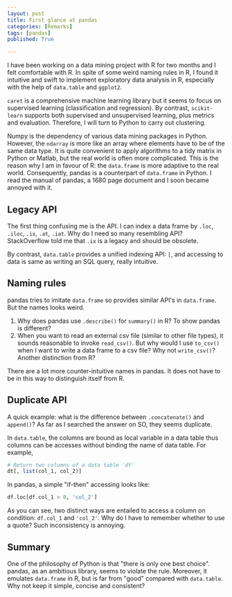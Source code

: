 ```yaml
---
layout: post
title: First glance at pandas
categories: [Remarks]
tags: [pandas]
published: True

---
```

I have been working on a data mining project with R for two months and I felt comfortable with R. In spite of some weird naming rules in R, I found it intuitive and swift to implement exploratory data analysis in R, especially with the help of `data.table` and `ggplot2`.

`caret` is a comprehensive machine learning library but it seems to focus on supervised learning (classification and regression). By contrast, `scikit-learn` supports both supervised and unsupervised learning, plus metrics and evaluation. Therefore, I will turn to Python to carry out clustering.

Numpy is the dependency of various data mining packages in Python. However, the `ndarray` is more like an array where elements have to be of the same data type. It is quite convenient to apply algorithms to a tidy matrix in Python or Matlab, but the real world is often more complicated. This is the reason why I am in favour of R: the `data.frame` is more adaptive to the real world. Consequently, pandas is a counterpart of `data.frame` in Python. I read the manual of pandas, a 1680 page document and I soon became annoyed with it.

## Legacy API

The first thing confusing me is the API. I can index a data frame by `.loc`, `.iloc`, `.ix`, `.at`, `.iat`. Why do I need so many resembling API? StackOverflow told me that `.ix` is a legacy and should be obsolete.

By contrast, `data.table` provides a unified indexing API: `[`, and accessing to data is same as writing an SQL query, really intuitive.

## Naming rules

pandas tries to imitate `data.frame` so provides similar API's in `data.frame`. But the names looks weird.

1. Why does pandas use `.describe()` for `summary()` in R? To show pandas is different?
2. When you want to read an external csv file (similar to other file types), it sounds reasonable to invoke `read_csv()`. But why would I use `to_csv()` when I want to write a data frame to a csv file? Why not `write_csv()`? Another distinction from R?

There are a lot more counter-intuitive names in pandas. It does not have to be in this way to distinguish itself from R.


## Duplicate API

A quick example: what is the difference between `.concatenate()` and `append()`? As far as I searched the answer on SO, they seems duplicate. 

In `data.table`, the columns are bound as local variable in a data table thus columns can be accesses without binding the name of data table. For example,

```r
# Return two columns of a data table 'dt'
dt[, list(col_1, col_2)]
```

In pandas, a simple "if-then" accessing looks like:

```python
df.loc[df.col_1 > 0, 'col_2']
```

As you can see, two distinct ways are entailed to access a column on condition: `df.col_1` and `'col_2'`. Why do I have to remember whether to use a quote? Such inconsistency is annoying.


## Summary

One of the philosophy of Python is that "there is only one best choice". pandas, as an ambitious library, seems to violate the rule. Moreover, it emulates `data.frame` in R, but is far from "good" compared with `data.table`. Why not keep it simple, concise and consistent?